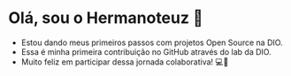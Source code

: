 # Olá, sou o Hermanoteuz 👋

- Estou dando meus primeiros passos com projetos Open Source na DIO.
- Essa é minha primeira contribuição no GitHub através do lab da DIO.
- Muito feliz em participar dessa jornada colaborativa! 💻🚀
